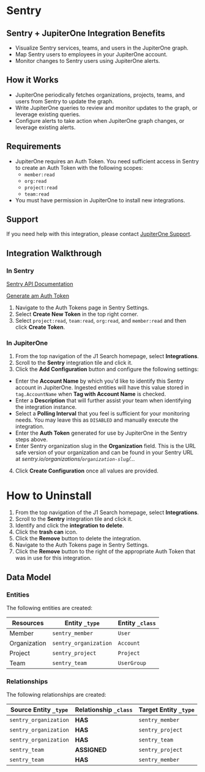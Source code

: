 # Sentry

## Sentry + JupiterOne Integration Benefits

*   Visualize Sentry services, teams, and users in the JupiterOne graph.
*   Map Sentry users to employees in your JupiterOne account.
*   Monitor changes to Sentry users using JupiterOne alerts.

## How it Works

*   JupiterOne periodically fetches organizations, projects, teams, and users from
    Sentry to update the graph.
*   Write JupiterOne queries to review and monitor updates to the graph, or
    leverage existing queries.
*   Configure alerts to take action when JupiterOne graph changes, or leverage
    existing alerts.

## Requirements

*   JupiterOne requires an Auth Token. You need sufficient access in Sentry to
    create an Auth Token with the following scopes:
    *   `member:read`
    *   `org:read`
    *   `project:read`
    *   `team:read`
*   You must have permission in JupiterOne to install new integrations.

## Support

If you need help with this integration, please contact
[JupiterOne Support](https://support.jupiterone.io).

## Integration Walkthrough

### In Sentry

[Sentry API Documentation](https://docs.sentry.io/api/auth/)

[Generate am Auth Token](https://sentry.io/settings/account/api/auth-tokens/)

1.  Navigate to the Auth Tokens page in Sentry Settings.
2.  Select **Create New Token** in the top right corner.
3.  Select `project:read`, `team:read`, `org:read`, and `member:read` and then
    click **Create Token**.

### In JupiterOne

1.  From the top navigation of the J1 Search homepage, select **Integrations**.
2.  Scroll to the **Sentry** integration tile and click it.
3.  Click the **Add Configuration** button and configure the following settings:

*   Enter the **Account Name** by which you'd like to identify this Sentry account
    in JupiterOne. Ingested entities will have this value stored in
    `tag.AccountName` when **Tag with Account Name** is checked.
*   Enter a **Description** that will further assist your team when identifying
    the integration instance.
*   Select a **Polling Interval** that you feel is sufficient for your monitoring
    needs. You may leave this as `DISABLED` and manually execute the integration.
*   Enter the **Auth Token** generated for use by JupiterOne in the Sentry steps
    above.
*   Enter Sentry organization slug in the **Organization** field. This is the URL
    safe version of your organization and can be found in your Sentry URL at
    *sentry.io/organizations/`organization-slug`/...*

4.  Click **Create Configuration** once all values are provided.

# How to Uninstall

1.  From the top navigation of the J1 Search homepage, select **Integrations**.
2.  Scroll to the **Sentry** integration tile and click it.
3.  Identify and click the **integration to delete**.
4.  Click the **trash can** icon.
5.  Click the **Remove** button to delete the integration.
6.  Navigate to the Auth Tokens page in Sentry Settings.
7.  Click the **Remove** button to the right of the appropriate Auth Token that
    was in use for this integration.

<!-- {J1_DOCUMENTATION_MARKER_START} -->

<!--
********************************************************************************
NOTE: ALL OF THE FOLLOWING DOCUMENTATION IS GENERATED USING THE
"j1-integration document" COMMAND. DO NOT EDIT BY HAND! PLEASE SEE THE DEVELOPER
DOCUMENTATION FOR USAGE INFORMATION:

https://github.com/JupiterOne/sdk/blob/main/docs/integrations/development.md
********************************************************************************
-->

## Data Model

### Entities

The following entities are created:

| Resources    | Entity `_type`        | Entity `_class` |
| ------------ | --------------------- | --------------- |
| Member       | `sentry_member`       | `User`          |
| Organization | `sentry_organization` | `Account`       |
| Project      | `sentry_project`      | `Project`       |
| Team         | `sentry_team`         | `UserGroup`     |

### Relationships

The following relationships are created:

| Source Entity `_type` | Relationship `_class` | Target Entity `_type` |
| --------------------- | --------------------- | --------------------- |
| `sentry_organization` | **HAS**               | `sentry_member`       |
| `sentry_organization` | **HAS**               | `sentry_project`      |
| `sentry_organization` | **HAS**               | `sentry_team`         |
| `sentry_team`         | **ASSIGNED**          | `sentry_project`      |
| `sentry_team`         | **HAS**               | `sentry_member`       |

<!--
********************************************************************************
END OF GENERATED DOCUMENTATION AFTER BELOW MARKER
********************************************************************************
-->

<!-- {J1_DOCUMENTATION_MARKER_END} -->
 
<!--  jupiterOneDocVersion=1-1-2 -->